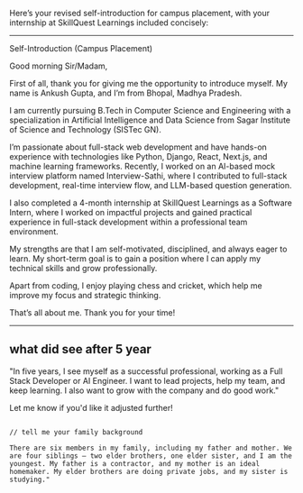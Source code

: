 Here’s your revised self-introduction for campus placement, with your internship at SkillQuest Learnings included concisely:


---

Self-Introduction (Campus Placement)

Good morning Sir/Madam,

First of all, thank you for giving me the opportunity to introduce myself.
My name is Ankush Gupta, and I’m from Bhopal, Madhya Pradesh.

I am currently pursuing B.Tech in Computer Science and Engineering with a specialization in Artificial Intelligence and Data Science from Sagar Institute of Science and Technology (SISTec GN).

I’m passionate about full-stack web development and have hands-on experience with technologies like Python, Django, React, Next.js, and machine learning frameworks.
Recently, I worked on an AI-based mock interview platform named Interview-Sathi, where I contributed to full-stack development, real-time interview flow, and LLM-based question generation.

I also completed a 4-month internship at SkillQuest Learnings as a Software Intern, where I worked on impactful projects and gained practical experience in full-stack development within a professional team environment.

My strengths are that I am self-motivated, disciplined, and always eager to learn.
My short-term goal is to gain a position where I can apply my technical skills and grow professionally.

Apart from coding, I enjoy playing chess and cricket, which help me improve my focus and strategic thinking.

That’s all about me. Thank you for your time!


---
## what did see after 5 year

"In five years, I see myself as a successful professional, working as a Full Stack Developer or AI Engineer. I want to lead projects, help my team, and keep learning. I also want to grow with the company and do good work."

Let me know if you'd like it adjusted further!



```

// tell me your family background

There are six members in my family, including my father and mother. We are four siblings — two elder brothers, one elder sister, and I am the youngest. My father is a contractor, and my mother is an ideal homemaker. My elder brothers are doing private jobs, and my sister is studying."



```